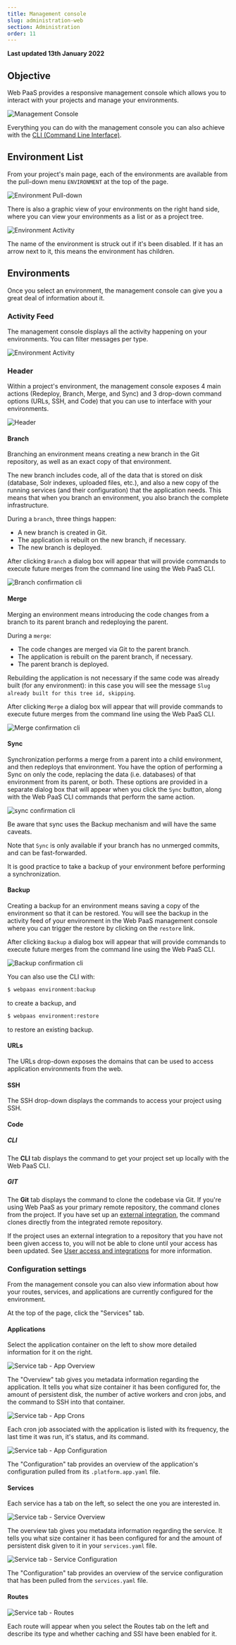 ```yaml
---
title: Management console
slug: administration-web
section: Administration
order: 11
---
```


**Last updated 13th January 2022**


## Objective  

Web PaaS provides a responsive management console which allows you to interact with your projects and manage your environments.

![Management Console](images/project.png "0.5")

Everything you can do with the management console you can also achieve with the [CLI (Command Line Interface)](../development-cli).

## Environment List

From your project's main page, each of the environments are available from the pull-down menu `ENVIRONMENT` at the top of the page.

![Environment Pull-down](images/env-pulldown.png "0.4")

There is also a graphic view of your environments on the right hand side, where you can view your environments as a list or as a project tree.

![Environment Activity](images/environments.png "0.5")

The name of the environment is struck out if it's been disabled. If it has an arrow next to it, this means the environment has children.

## Environments

Once you select an environment, the management console can give you a great deal of information about it.

### Activity Feed

The management console displays all the activity happening on your environments. You can filter messages per type.

![Environment Activity](images/activity.png "0.5")

### Header

Within a project's environment, the management console exposes 4 main actions (Redeploy, Branch, Merge, and Sync) and 3 drop-down command options (URLs, SSH, and Code) that you can use to interface with your environments.

![Header](images/header-new.png "0.3")

#### Branch

Branching an environment means creating a new branch in the Git repository, as well as an exact copy of that environment.

The new branch includes code, all of the data that is stored on disk (database, Solr indexes, uploaded files, etc.), and also a new copy of the running services (and their configuration) that the application needs. This means that when you branch an environment, you also branch the complete infrastructure.

During a `branch`, three things happen:

* A new branch is created in Git.
* The application is rebuilt on the new branch, if necessary.
* The new branch is deployed.

After clicking `Branch` a dialog box will appear that will provide commands to execute future merges from the command line using the Web PaaS CLI.

![Branch confirmation cli](images/header-branch-box.png "0.4")

#### Merge

Merging an environment means introducing the code changes from a branch to its parent branch and redeploying the parent.

During a `merge`:

* The code changes are merged via Git to the parent branch.
* The application is rebuilt on the parent branch, if necessary.
* The parent branch is deployed.

Rebuilding the application is not necessary if the same code was already built (for any environment): in this case you will see the message `Slug already built for this tree id, skipping`.

After clicking `Merge` a dialog box will appear that will provide commands to execute future merges from the command line using the Web PaaS CLI.

![Merge confirmation cli](images/header-merge-box.png "0.4")

#### Sync

Synchronization performs a merge from a parent into a child environment, and then redeploys that environment.
You have the option of performing a Sync on only the code, replacing the data (i.e. databases) of that environment from its parent, or both.
These options are provided in a separate dialog box that will appear when you click the `Sync` button, along with the Web PaaS CLI commands that perform the same action.

![sync confirmation cli](images/header-sync-box.png "0.4")

Be aware that sync uses the Backup mechanism and will have the same caveats.

Note that `Sync` is only available if your branch has no unmerged commits, and can be fast-forwarded.

It is good practice to take a backup of your environment before performing a synchronization.

#### Backup

Creating a backup for an environment means saving a copy of the environment so that it can be restored. You will see the backup in the activity feed of your environment in the Web PaaS management console where you can trigger the restore by clicking on the `restore` link.

After clicking `Backup` a dialog box will appear that will provide commands to execute future merges from the command line using the Web PaaS CLI.

![Backup confirmation cli](images/header-backup-box.png "0.4")

You can also use the CLI with:

```bash
$ webpaas environment:backup
```

to create a backup, and

```bash
$ webpaas environment:restore
```

to restore an existing backup.

#### URLs

The URLs drop-down exposes the domains that can be used to access application environments from the web.

#### SSH

The SSH drop-down displays the commands to access your project using SSH.

#### Code

##### CLI

The **CLI** tab displays the command to get your project set up locally with the Web PaaS CLI.

##### GIT

The **Git** tab displays the command to clone the codebase via Git.
If you're using Web PaaS as your primary remote repository, the command clones from the project.
If you have set up an [external integration](../integrations-source), the command clones directly from the integrated remote repository.

If the project uses an external integration to a repository that you have not been given access to, you will not be able to clone until your access has been updated. See [User access and integrations](../administration-users#user-access-and-integrations) for more information.




### Configuration settings

From the management console you can also view information about how your routes, services, and applications are currently configured for the environment.

At the top of the page, click the "Services" tab.

#### Applications

Select the application container on the left to show more detailed information for it on the right.

![Service tab - App Overview](images/app-overview.png "0.7")

The "Overview" tab gives you metadata information regarding the application. It tells you what size container it has been configured for, the amount of persistent disk, the number of active workers and cron jobs, and the command to SSH into that container.

![Service tab - App Crons](images/app-crons.png "0.7")

Each cron job associated with the application is listed with its frequency, the last time it was run, it's status, and its command.

![Service tab - App Configuration](images/app-configuration.png "0.7")

The "Configuration" tab provides an overview of the application's configuration pulled from its `.platform.app.yaml` file.

#### Services

Each service has a tab on the left, so select the one you are interested in.

![Service tab - Service Overview](images/service-overview.png "0.7")

The overview tab gives you metadata information regarding the service. It tells you what size container it has been configured for and the amount of persistent disk given to it in your `services.yaml` file.

![Service tab - Service Configuration](images/service-configuration.png "0.7")

The "Configuration" tab provides an overview of the service configuration that has been pulled from the `services.yaml` file.

#### Routes

![Service tab - Routes](images/routes.png "0.7")

Each route will appear when you select the Routes tab on the left and describe its type and whether caching and SSI have been enabled for it.


